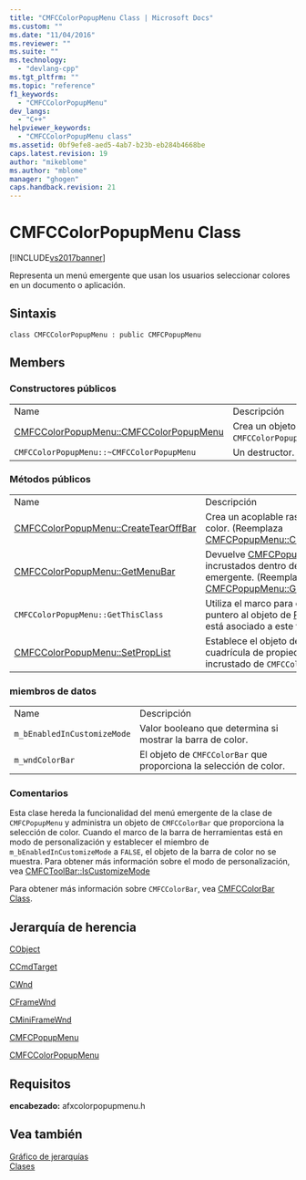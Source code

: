 ```yaml
---
title: "CMFCColorPopupMenu Class | Microsoft Docs"
ms.custom: ""
ms.date: "11/04/2016"
ms.reviewer: ""
ms.suite: ""
ms.technology: 
  - "devlang-cpp"
ms.tgt_pltfrm: ""
ms.topic: "reference"
f1_keywords: 
  - "CMFCColorPopupMenu"
dev_langs: 
  - "C++"
helpviewer_keywords: 
  - "CMFCColorPopupMenu class"
ms.assetid: 0bf9efe8-aed5-4ab7-b23b-eb284b4668be
caps.latest.revision: 19
author: "mikeblome"
ms.author: "mblome"
manager: "ghogen"
caps.handback.revision: 21
---
```

# CMFCColorPopupMenu Class
[!INCLUDE[vs2017banner](../../assembler/inline/includes/vs2017banner.md)]

Representa un menú emergente que usan los usuarios seleccionar colores en un documento o aplicación.  
  
## Sintaxis  
  
```  
class CMFCColorPopupMenu : public CMFCPopupMenu  
```  
  
## Members  
  
### Constructores públicos  
  
|||  
|-|-|  
|Name|Descripción|  
|[CMFCColorPopupMenu::CMFCColorPopupMenu](../Topic/CMFCColorPopupMenu::CMFCColorPopupMenu.md)|Crea un objeto `CMFCColorPopupMenu`.|  
|`CMFCColorPopupMenu::~CMFCColorPopupMenu`|Un destructor.|  
  
### Métodos públicos  
  
|||  
|-|-|  
|Name|Descripción|  
|[CMFCColorPopupMenu::CreateTearOffBar](../Topic/CMFCColorPopupMenu::CreateTearOffBar.md)|Crea un acoplable rasgan la barra de color.  \(Reemplaza [CMFCPopupMenu::CreateTearOffBar](../Topic/CMFCPopupMenu::CreateTearOffBar.md).\)|  
|[CMFCColorPopupMenu::GetMenuBar](../Topic/CMFCColorPopupMenu::GetMenuBar.md)|Devuelve [CMFCPopupMenuBar](../../mfc/reference/cmfcpopupmenubar-class.md) incrustados dentro del elemento emergente.  \(Reemplaza [CMFCPopupMenu::GetMenuBar](../Topic/CMFCPopupMenu::GetMenuBar.md).\)|  
|`CMFCColorPopupMenu::GetThisClass`|Utiliza el marco para obtener un puntero al objeto de [Recursos](../../mfc/reference/cruntimeclass-structure.md) que está asociado a este tipo de clase.|  
|[CMFCColorPopupMenu::SetPropList](../Topic/CMFCColorPopupMenu::SetPropList.md)|Establece el objeto de control de cuadrícula de propiedades del objeto incrustado de `CMFCColorBar` .|  
  
### miembros de datos  
  
|||  
|-|-|  
|Name|Descripción|  
|`m_bEnabledInCustomizeMode`|Valor booleano que determina si mostrar la barra de color.|  
|`m_wndColorBar`|El objeto de `CMFCColorBar` que proporciona la selección de color.|  
  
### Comentarios  
 Esta clase hereda la funcionalidad del menú emergente de la clase de `CMFCPopupMenu` y administra un objeto de `CMFCColorBar` que proporciona la selección de color.  Cuando el marco de la barra de herramientas está en modo de personalización y establecer el miembro de `m_bEnabledInCustomizeMode` a `FALSE`, el objeto de la barra de color no se muestra.  Para obtener más información sobre el modo de personalización, vea [CMFCToolBar::IsCustomizeMode](../Topic/CMFCToolBar::IsCustomizeMode.md)  
  
 Para obtener más información sobre `CMFCColorBar`, vea [CMFCColorBar Class](../../mfc/reference/cmfccolorbar-class.md).  
  
## Jerarquía de herencia  
 [CObject](../../mfc/reference/cobject-class.md)  
  
 [CCmdTarget](../../mfc/reference/ccmdtarget-class.md)  
  
 [CWnd](../../mfc/reference/cwnd-class.md)  
  
 [CFrameWnd](../../mfc/reference/cframewnd-class.md)  
  
 [CMiniFrameWnd](../../mfc/reference/cminiframewnd-class.md)  
  
 [CMFCPopupMenu](../../mfc/reference/cmfcpopupmenu-class.md)  
  
 [CMFCColorPopupMenu](../../mfc/reference/cmfccolorpopupmenu-class.md)  
  
## Requisitos  
 **encabezado:** afxcolorpopupmenu.h  
  
## Vea también  
 [Gráfico de jerarquías](../../mfc/hierarchy-chart.md)   
 [Clases](../../mfc/reference/mfc-classes.md)